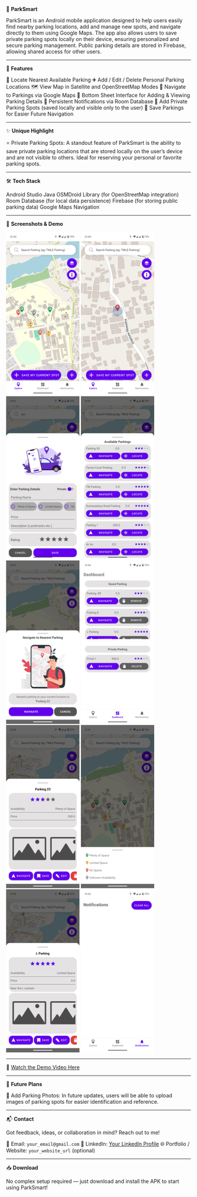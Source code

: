 🚗 **ParkSmart**

ParkSmart is an Android mobile application designed to help users easily find nearby parking locations, add and manage new spots, and navigate directly to them using Google Maps. The app also allows users to save private parking spots locally on their device, ensuring personalized and secure parking management. Public parking details are stored in Firebase, allowing shared access for other users.

---

📱 **Features**

📍 Locate Nearest Available Parking
➕ Add / Edit / Delete Personal Parking Locations
🗺️ View Map in Satellite and OpenStreetMap Modes
🧭 Navigate to Parkings via Google Maps
📝 Bottom Sheet Interface for Adding & Viewing Parking Details
🔔 Persistent Notifications via Room Database
🔐 Add Private Parking Spots (saved locally and visible only to the user)
📌 Save Parkings for Easier Future Navigation

---

✨ **Unique Highlight**

⭐ Private Parking Spots:
A standout feature of ParkSmart is the ability to save private parking locations that are stored locally on the user’s device and are not visible to others. Ideal for reserving your personal or favorite parking spots.

---

🛠️ **Tech Stack**

 Android Studio
 Java
 OSMDroid Library (for OpenStreetMap integration)
 Room Database (for local data persistence)
 Firebase (for storing public parking data)
 Google Maps Navigation

---

📸 **Screenshots & Demo**

<p float="left">
  <img src="screenshots/parking pins.png" width="200"/>
  <img src="screenshots/user location.png" width="200"/>
  <img src="screenshots/add new parking.png" width="200"/>
  <img src="screenshots/all parking.png" width="200"/>
  <img src="screenshots/navigate to nearest.png" width="200"/>
  <img src="screenshots/privet and saved parking.png" width="200"/>
  <img src="screenshots/parking info.png" width="200"/>
  <img src="screenshots/parking pin description.png" width="200"/>
  <img src="screenshots/parking info 2.png" width="200"/>
  <img src="screenshots/notification tab.png" width="200"/>
</p>


---

🎥 [Watch the Demo Video Here](your_demo_video_link)

---

🚀 **Future Plans**

 📸 Add Parking Photos:
  In future updates, users will be able to upload images of parking spots for easier identification and reference.

---

📬 **Contact**

Got feedback, ideas, or collaboration in mind? Reach out to me!

 📧 Email: `your_email@gmail.com`
 💼 LinkedIn: [Your LinkedIn Profile](your_linkedin_url)
 🌐 Portfolio / Website: `your_website_url` (optional)

---

📥 **Download**

No complex setup required — just download and install the APK to start using ParkSmart!
